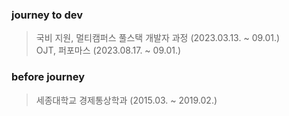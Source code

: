   ### journey to dev</br>

  > 국비 지원, 멀티캠퍼스 풀스택 개발자 과정 (2023.03.13. ~ 09.01.) </br>
  > OJT, 퍼포마스 (2023.08.17. ~ 09.01.)

  ### before journey</br>

  > 세종대학교 경제통상학과 (2015.03. ~ 2019.02.)
